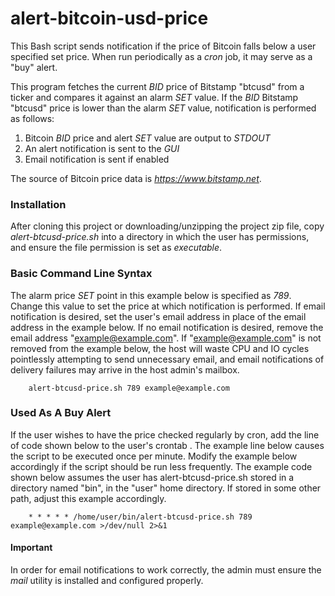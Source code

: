 # alert-bitcoin-usd-price
This Bash script sends notification if the price of Bitcoin falls below a user specified set price.  When run periodically as a _cron_ job, it may serve as a "buy" alert.

This program fetches the current _BID_ price of Bitstamp "btcusd" from a ticker and compares it against an alarm _SET_ value.  If the _BID_ Bitstamp "btcusd" price is lower than the alarm _SET_ value, notification is performed as follows:

  1. Bitcoin _BID_ price and alert _SET_ value are output to _STDOUT_
  2. An alert notification is sent to the _GUI_
  3. Email notification is sent if enabled

The source of Bitcoin price data is _https://www.bitstamp.net_.

### Installation
After cloning this project or downloading/unzipping the project zip file, copy _alert-btcusd-price.sh_ into a directory in which the user has permissions, and ensure the file permission is set as _executable_.

### Basic Command Line Syntax
The alarm price _SET_ point in this example below is specified as _789_.  Change this value to set the price at which notification is performed.  If email notification is desired, set the user's email address in place of the email address in the example below.  If no email notification is desired, remove the email address "example@example.com".  If "example@example.com" is not removed from the example below, the host will waste CPU and IO cycles pointlessly attempting to send unnecessary email, and email notifications of delivery failures may arrive in the host admin's mailbox.

        alert-btcusd-price.sh 789 example@example.com

### Used As A Buy Alert
If the user wishes to have the price checked regularly by cron, add the line of code shown below to the user's crontab .  The example line below causes the script to be executed once per minute.  Modify the example below accordingly if the script should be run less frequently.  The example code shown below assumes the user has alert-btcusd-price.sh stored in a directory named "bin", in the "user" home directory. If stored in some other path, adjust this example accordingly.  

        * * * * * /home/user/bin/alert-btcusd-price.sh 789 example@example.com >/dev/null 2>&1

#### Important
In order for email notifications to work correctly, the admin must ensure the _mail_ utility is installed and configured properly.

